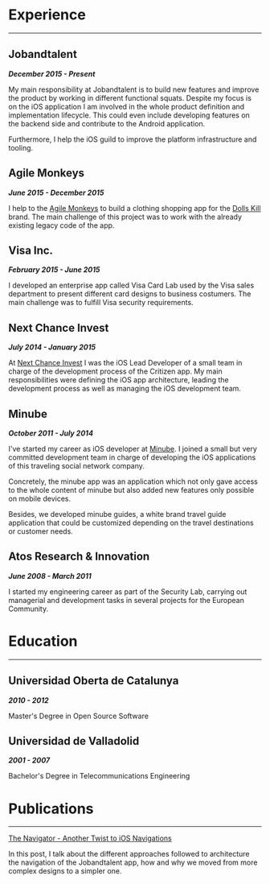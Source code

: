 # Experience

---

## Jobandtalent

_**December 2015 - Present**_

My main responsibility at Jobandtalent is to build new features and improve the product by working in different functional squats. Despite my focus is on the iOS application I am involved in the whole product definition and implementation lifecycle. This could even include developing features on the backend side and contribute to the Android application.

Furthermore, I help the iOS guild to improve the platform infrastructure and tooling.

## Agile Monkeys

_**June 2015 - December 2015**_

I help to the [Agile Monkeys](https://www.theagilemonkeys.com/) to build a clothing shopping app for the [Dolls Kill](https://www.dollskill.com/) brand. The main challenge of this project was to work with the already existing legacy code of the app.

## Visa Inc.

_**February 2015 - June 2015**_

I developed an enterprise app called Visa Card Lab used by the Visa sales department to present different card designs to business costumers. The main challenge was to fulfill Visa security requirements.

## Next Chance Invest

_**July 2014 - January 2015**_

At [Next Chance Invest](https://www.linkedin.com/company/nextchance-invest/about/) I was the iOS Lead Developer of a small team in charge of the development process of the Critizen app. My main responsibilities were defining the iOS app architecture, leading the development process as well as managing the iOS development team.

## Minube

_**October 2011 - July 2014**_

I've started my career as iOS developer at [Minube](https://www.minube.com/). I joined a small but very committed development team in charge of developing the iOS applications of this traveling social network company.

Concretely, the minube app was an application which not only gave access to the whole content of minube but also added new features only possible on mobile devices.

Besides, we developed minube guides, a white brand travel guide application that could be customized depending on the travel destinations or customer needs.

## Atos Research & Innovation

_**June 2008 - March 2011**_

I started my engineering career as part of the Security Lab, carrying out managerial and development tasks in several projects for the European Community.

# Education

---

## Universidad Oberta de Catalunya

_**2010 - 2012**_

Master's Degree in Open Source Software

## Universidad de Valladolid

_**2001 - 2007**_

Bachelor's Degree in Telecommunications Engineering

# Publications

---

[The Navigator - Another Twist to iOS Navigations](https://jobandtalent.engineering/the-navigator-420b24fc57da?source=friends_link&sk=a0dbbedd3f087f0750a3cdc072e679d3)

In this post, I talk about the different approaches followed to architecture the navigation of the Jobandtalent app, how and why we moved from more complex designs to a simpler one.
